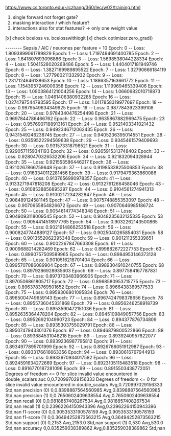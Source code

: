https://www.cs.toronto.edu/~lczhang/360/lec/w02/training.html

1) single forward not forget gate?
2) masking interaction / which feature?
3) interactions also for stat features? -> only one weight value

[x] check bceloss vs. bcelosswithlogit
[x] check optimizer.zero_grad()



-------- Sepsis / AIC / neurones per feature = 10
Epoch: 0 -- Loss: 1.8093899061789829
Epoch: 1 -- Loss: 1.7197494691400785
Epoch: 2 -- Loss: 1.641807693096886
Epoch: 3 -- Loss: 1.5698538044228334
Epoch: 4 -- Loss: 1.5041528020268486
Epoch: 5 -- Loss: 1.4404017181949746
Epoch: 6 -- Loss: 1.3827169989895522
Epoch: 7 -- Loss: 1.32790666184119
Epoch: 8 -- Loss: 1.277960211332932
Epoch: 9 -- Loss: 1.2317124646138653
Epoch: 10 -- Loss: 1.1886357163661772
Epoch: 11 -- Loss: 1.1543957246009358
Epoch: 12 -- Loss: 1.119969465339406
Epoch: 13 -- Loss: 1.0903864121004256
Epoch: 14 -- Loss: 1.0660682010719873
Epoch: 15 -- Loss: 1.0461406380932285
Epoch: 16 -- Loss: 1.0274797544793595
Epoch: 17 -- Loss: 1.0117858319977697
Epoch: 18 -- Loss: 0.9979549634349925
Epoch: 19 -- Loss: 0.9877843923399108
Epoch: 20 -- Loss: 0.9784340476254498
Epoch: 21 -- Loss: 0.9697844786466762
Epoch: 22 -- Loss: 0.9635867882969475
Epoch: 23 -- Loss: 0.9576907188913161
Epoch: 24 -- Loss: 0.9521403341021432
Epoch: 25 -- Loss: 0.9492346712062435
Epoch: 26 -- Loss: 0.9431549246238745
Epoch: 27 -- Loss: 0.9405236395014551
Epoch: 28 -- Loss: 0.9359522294569638
Epoch: 29 -- Loss: 0.9345461579409693
Epoch: 30 -- Loss: 0.931573318798521
Epoch: 31 -- Loss: 0.9290571159341193
Epoch: 32 -- Loss: 0.9265915313748402
Epoch: 33 -- Loss: 0.9280470326532206
Epoch: 34 -- Loss: 0.921832094328944
Epoch: 35 -- Loss: 0.921553586446217
Epoch: 36 -- Loss: 0.9210267866759648
Epoch: 37 -- Loss: 0.9198533825506853
Epoch: 38 -- Loss: 0.9163340112281456
Epoch: 39 -- Loss: 0.9179479363860086
Epoch: 40 -- Loss: 0.9137656990978357
Epoch: 41 -- Loss: 0.9133271947818208
Epoch: 42 -- Loss: 0.9132761266458046
Epoch: 43 -- Loss: 0.9108538856895297
Epoch: 44 -- Loss: 0.9104561274941313
Epoch: 45 -- Loss: 0.9100217234282847
Epoch: 46 -- Loss: 0.908489124581145
Epoch: 47 -- Loss: 0.9075748855353097
Epoch: 48 -- Loss: 0.9070655854826672
Epoch: 49 -- Loss: 0.9070646985186724
Epoch: 50 -- Loss: 0.9054614774348348
Epoch: 51 -- Loss: 0.9049093118009545
Epoch: 52 -- Loss: 0.9048235632135335
Epoch: 53 -- Loss: 0.9054414518977765
Epoch: 54 -- Loss: 0.9032262143500865
Epoch: 55 -- Loss: 0.9021914866253518
Epoch: 56 -- Loss: 0.9008247744889127
Epoch: 57 -- Loss: 0.9025040265854031
Epoch: 58 -- Loss: 0.9013552062395348
Epoch: 59 -- Loss: 0.901211355339651
Epoch: 60 -- Loss: 0.9002267847663308
Epoch: 61 -- Loss: 0.9009688214282469
Epoch: 62 -- Loss: 0.899882672227753
Epoch: 63 -- Loss: 0.8990757509589965
Epoch: 64 -- Loss: 0.8984953146373128
Epoch: 65 -- Loss: 0.9010516218701404
Epoch: 66 -- Loss: 0.8995707086089904
Epoch: 67 -- Loss: 0.8989304910240755
Epoch: 68 -- Loss: 0.8979286928935603
Epoch: 69 -- Loss: 0.8977584167787831
Epoch: 70 -- Loss: 0.8973703483966905
Epoch: 71 -- Loss: 0.8970506861805717
Epoch: 72 -- Loss: 0.8968580953715775
Epoch: 73 -- Loss: 0.8963783769501652
Epoch: 74 -- Loss: 0.8966438369577533
Epoch: 75 -- Loss: 0.8959306801095834
Epoch: 76 -- Loss: 0.8965004749659143
Epoch: 77 -- Loss: 0.8967424798378656
Epoch: 78 -- Loss: 0.8955736045331868
Epoch: 79 -- Loss: 0.8956246258918739
Epoch: 80 -- Loss: 0.8953590472151036
Epoch: 81 -- Loss: 0.8952635364478204
Epoch: 82 -- Loss: 0.8945109849057756
Epoch: 83 -- Loss: 0.8952692104990723
Epoch: 84 -- Loss: 0.894377876734809
Epoch: 85 -- Loss: 0.8935303755029791
Epoch: 86 -- Loss: 0.8950747943301376
Epoch: 87 -- Loss: 0.8946879800522866
Epoch: 88 -- Loss: 0.893884531048218
Epoch: 89 -- Loss: 0.8939240957822077
Epoch: 90 -- Loss: 0.8939236987795812
Epoch: 91 -- Loss: 0.8934977895701999
Epoch: 92 -- Loss: 0.8926766051912987
Epoch: 93 -- Loss: 0.8933176616663356
Epoch: 94 -- Loss: 0.8930616767944913
Epoch: 95 -- Loss: 0.8933970934017582
Epoch: 96 -- Loss: 0.8924591634272669
Epoch: 97 -- Loss: 0.8923105115483518
Epoch: 98 -- Loss: 0.8916770187281096
Epoch: 99 -- Loss: 0.8915503438772051
Degrees of freedom <= 0 for slice
invalid value encountered in double_scalars
auc
0,0.720997029156333
Degrees of freedom <= 0 for slice
invalid value encountered in double_scalars
Avg,0.720997029156333
Std,nan
precision (0)
0,0.8398887564560985
Avg,0.8398887564560985
Std,nan
precision (1)
0,0.7650602409638554
Avg,0.7650602409638554
Std,nan
recall (0)
0,0.9818857408267534
Avg,0.9818857408267534
Std,nan
recall (1)
0,0.23962264150943396
Avg,0.23962264150943396
Std,nan
f1-score (0)
0,0.9053533190578159
Avg,0.9053533190578159
Std,nan
f1-score (1)
0,0.36494252873563215
Avg,0.36494252873563215
Std,nan
support (0)
0,2153
Avg,2153.0
Std,nan
support (1)
0,530
Avg,530.0
Std,nan
accuracy
0,0.835259038389862
Avg,0.835259038389862
Std,nan